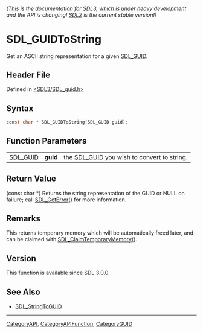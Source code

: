 ###### (This is the documentation for SDL3, which is under heavy development and the API is changing! [SDL2](https://wiki.libsdl.org/SDL2/) is the current stable version!)
# SDL_GUIDToString

Get an ASCII string representation for a given [SDL_GUID](SDL_GUID).

## Header File

Defined in [<SDL3/SDL_guid.h>](https://github.com/libsdl-org/SDL/blob/main/include/SDL3/SDL_guid.h)

## Syntax

```c
const char * SDL_GUIDToString(SDL_GUID guid);
```

## Function Parameters

|                      |          |                                                         |
| -------------------- | -------- | ------------------------------------------------------- |
| [SDL_GUID](SDL_GUID) | **guid** | the [SDL_GUID](SDL_GUID) you wish to convert to string. |

## Return Value

(const char *) Returns the string representation of the GUID or NULL on
failure; call [SDL_GetError](SDL_GetError)() for more information.

## Remarks

This returns temporary memory which will be automatically freed later, and
can be claimed with [SDL_ClaimTemporaryMemory](SDL_ClaimTemporaryMemory)().

## Version

This function is available since SDL 3.0.0.

## See Also

- [SDL_StringToGUID](SDL_StringToGUID)

----
[CategoryAPI](CategoryAPI), [CategoryAPIFunction](CategoryAPIFunction), [CategoryGUID](CategoryGUID)

